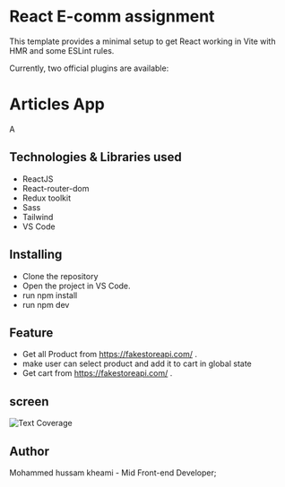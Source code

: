 # React E-comm assignment


This template provides a minimal setup to get React working in Vite with HMR and some ESLint rules.

Currently, two official plugins are available:

 
# Articles App

 
A  

 

## Technologies & Libraries used 

- ReactJS
- React-router-dom
- Redux toolkit
- Sass
- Tailwind
- VS Code
 

## Installing

- Clone the repository 
- Open the project in VS Code.
- run npm install
-  run npm dev
   

## Feature

- Get all Product from https://fakestoreapi.com/ .
- make user can select product and add it to cart in global state
- Get cart  from https://fakestoreapi.com/ . 


 
 

## screen 
 ![Text Coverage](https://github.com/YAMMEN98/ny-times-flutter-app/blob/main/test_coverage.png)
 

 

## Author

Mohammed hussam kheami - Mid Front-end Developer;

 
 
 
 
